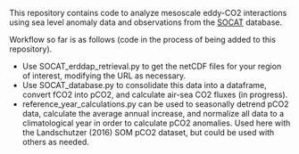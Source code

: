 This repository contains code to analyze mesoscale eddy-CO2 interactions using sea level anomaly data and observations from the [SOCAT](https://socat.info/index.php/data-access/) database. 

Workflow so far is as follows (code in the process of being added to this repository).
- Use SOCAT_erddap_retrieval.py to get the netCDF files for your region of interest, modifying the URL as necessary.
- Use SOCAT_database.py to consolidate this data into a dataframe, convert fCO2 into pCO2, and calculate air-sea CO2 fluxes (in progress).
- reference_year_calculations.py can be used to seasonally detrend pCO2 data, calculate the average annual increase, and normalize all data to a climatological year in order to calculate pCO2 anomalies. Used here with the Landschutzer (2016) SOM pCO2 dataset, but could be used with others as needed.
